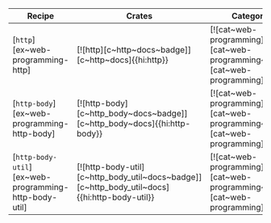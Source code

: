 | Recipe | Crates | Categories |
|--------|--------|------------|
| [`http`][ex~web-programming-http] | [![http][c~http~docs~badge]][c~http~docs]{{hi:http}} | [![cat~web-programming][cat~web-programming~badge]][cat~web-programming] |
| [`http-body`][ex~web-programming-http-body] | [![http-body][c~http_body~docs~badge]][c~http_body~docs]{{hi:http-body}} | [![cat~web-programming][cat~web-programming~badge]][cat~web-programming] |
| [`http-body-util`][ex~web-programming-http-body-util] | [![http-body-util][c~http_body_util~docs~badge]][c~http_body_util~docs]{{hi:http-body-util}} | [![cat~web-programming][cat~web-programming~badge]][cat~web-programming] |
